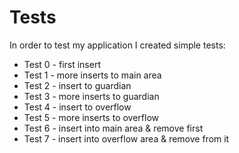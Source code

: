 # Tests

In order to test my application I created simple tests:
- Test 0 - first insert
- Test 1 - more inserts to main area
- Test 2 - insert to guardian
- Test 3 - more inserts to guardian
- Test 4 - insert to overflow
- Test 5 - more inserts to overflow
- Test 6 - insert into main area & remove first
- Test 7 - insert into overflow area & remove from it